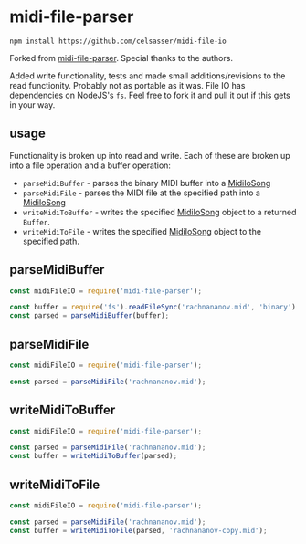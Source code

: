# midi-file-parser
```
npm install https://github.com/celsasser/midi-file-io
```
Forked from [midi-file-parser](https://github.com/NHQ/midi-file-parser). Special thanks to the authors.

Added write functionality, tests and made small additions/revisions to the read functionity. Probably not as portable as it was. File IO has dependencies on NodeJS's `fs`. Feel free to fork it and pull it out if this gets in your way.


## usage
Functionality is broken up into read and write. Each of these are broken up into a file operation and a buffer operation:
- `parseMidiBuffer` - parses the binary MIDI buffer into a [MidiIoSong](src/types.ts)
- `parseMidiFile` - parses the MIDI file at the specified path into a [MidiIoSong](src/types.ts)
- `writeMidiToBuffer` - writes the specified [MidiIoSong](src/types.ts) object to a returned  `Buffer`.
- `writeMidiToFile` -  writes the specified [MidiIoSong](src/types.ts) object to the specified path.

## parseMidiBuffer
```js
const midiFileIO = require('midi-file-parser');

const buffer = require('fs').readFileSync('rachnananov.mid', 'binary')
const parsed = parseMidiBuffer(buffer);
```

## parseMidiFile
```js
const midiFileIO = require('midi-file-parser');

const parsed = parseMidiFile('rachnananov.mid');
```

## writeMidiToBuffer
```js
const midiFileIO = require('midi-file-parser');

const parsed = parseMidiFile('rachnananov.mid');
const buffer = writeMidiToBuffer(parsed);
```

## writeMidiToFile
```js
const midiFileIO = require('midi-file-parser');

const parsed = parseMidiFile('rachnananov.mid');
const buffer = writeMidiToFile(parsed, 'rachnananov-copy.mid');
```

